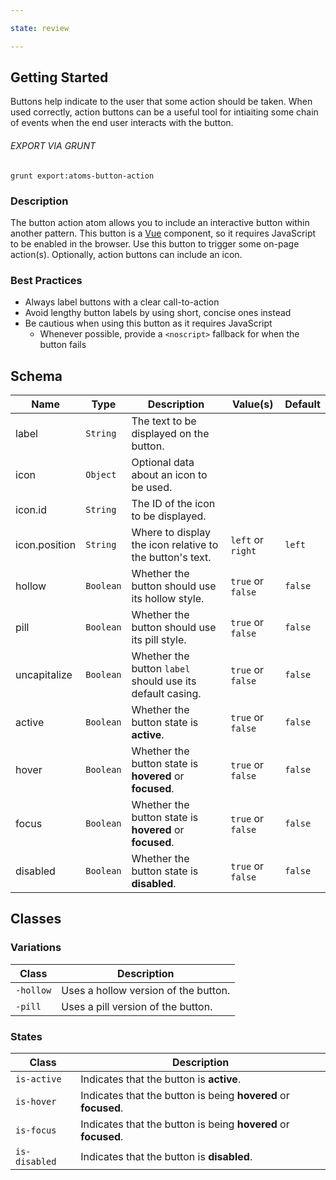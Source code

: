 ```yaml
---

state: review

---
```


## Getting Started

Buttons help indicate to the user that some action should be taken. When used correctly, action buttons can be a useful tool for intiaiting some chain of events when the end user interacts with the button.

###### EXPORT VIA GRUNT

```
grunt export:atoms-button-action
```


### Description

The button action atom allows you to include an interactive button within another pattern. This button is a [Vue](https://vuejs.org) component, so it requires JavaScript to be enabled in the browser. Use this button to trigger some on-page action(s). Optionally, action buttons can include an icon.


### Best Practices

- Always label buttons with a clear call-to-action
- Avoid lengthy button labels by using short, concise ones instead
- Be cautious when using this button as it requires JavaScript
  - Whenever possible, provide a `<noscript>` fallback for when the button fails

## Schema

| Name            | Type      | Description                                               | Value(s)                                | Default   |
|-----------------|-----------|-----------------------------------------------------------|-----------------------------------------|-----------|
| label           | `String`  | The text to be displayed on the button.                   |                                         |           |
| icon            | `Object`  | Optional data about an icon to be used.                   |                                         |           |
| icon.id         | `String`  | The ID of the icon to be displayed.                       |                                         |           |
| icon.position   | `String`  | Where to display the icon relative to the button's text.  | `left` or `right`                       | `left`    |
| hollow          | `Boolean` | Whether the button should use its hollow style.           | `true` or `false`                       | `false`   |
| pill            | `Boolean` | Whether the button should use its pill style.             | `true` or `false`                       | `false`   |
| uncapitalize    | `Boolean` | Whether the button `label` should use its default casing. | `true` or `false`                       | `false`                 |
| active          | `Boolean` | Whether the button state is **active**.                   | `true` or `false`                       | `false`   |
| hover           | `Boolean` | Whether the button state is **hovered** or **focused**.   | `true` or `false`                       | `false`   |
| focus           | `Boolean` | Whether the button state is **hovered** or **focused**.   | `true` or `false`                       | `false`   |
| disabled        | `Boolean` | Whether the button state is **disabled**.                 | `true` or `false`                       | `false`   |


## Classes

### Variations

| Class           | Description                                 |
|-----------------|---------------------------------------------|
| `-hollow`       | Uses a hollow version of the button.        |
| `-pill`         | Uses a pill version of the button.          |

### States

| Class             | Description                                                           |
|-------------------|-----------------------------------------------------------------------|
| `is-active`       | Indicates that the button is **active**.                              |
| `is-hover`        | Indicates that the button is being **hovered** or **focused**.        |
| `is-focus`        | Indicates that the button is being **hovered** or **focused**.        |
| `is-disabled`     | Indicates that the button is **disabled**.                            |
